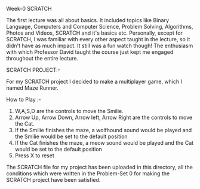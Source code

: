 Week-0 SCRATCH

The first lecture was all about basics. It included topics like Binary Language, Computers and Computer Science, Problem Solving, Algorithms, Photos and Videos, SCRATCH and it's basics etc. 
Personally, except for SCRATCH, I was familiar with every other aspect taught in the lecture, so it didn't have as much impact. It still was a fun watch though! The enthusiasm with which Professor David taught the course just kept me engaged throughout the entire lecture.

SCRATCH PROJECT:-

For my SCRATCH project I decided to make a multiplayer game, which I named Maze Runner. 

How to Play :-

1) W,A,S,D are the controls to move the Smilie.
2) Arrow Up, Arrow Down, Arrow left, Arrow Right are the controls to move the Cat.
3) If the Smilie finishes the maze, a wolfhound sound would be played and the Smilie would be set to the default position
4) If the Cat finishes the maze, a meow sound would be played and the Cat would be set to the default position
5) Press X to reset

The SCRATCH file for my project has been uploaded in this directory, all the conditions which were written in the Problem-Set 0 for making the SCRATCH project have been satisfied.




